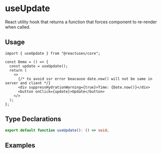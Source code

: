 # useUpdate

React utility hook that returns a function that forces component to re-render when called.

## Usage

```tsx
import { useUpdate } from "@reactuses/core";

const Demo = () => {
  const update = useUpdate();
  return (
    <>
      {/* to avoid ssr error beacause date.now() will not be same in server and client */}
      <div suppressHydrationWarning={true}>Time: {Date.now()}</div>
      <button onClick={update}>Update</button>
    </>
  );
};
```

## Type Declarations

```ts
export default function useUpdate(): () => void;
```

## Examples
